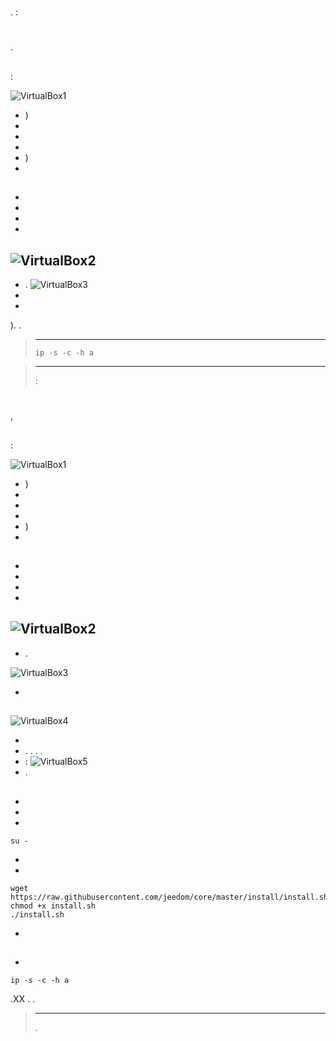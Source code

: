 # 

.  :

## 

 [](https://download.virtualbox.org/virtualbox/6.1.6/VirtualBox-6.1.6-137129-Win.exe)

# 

 [](https://images.jeedom.com/x86-64/).

## 

 :

![VirtualBox1](images/VirtualBox1.PNG)

-   )
-   
-   
-   
-   )
-   

## 

-   
-   
-   
-   
![VirtualBox2](images/VirtualBox2.PNG)
-   
-   .
![VirtualBox3](images/VirtualBox3.PNG)
-   
-   

). .

>****
>
> ``ip -s -c -h a``

> ****
>
>  :  

 [](https://doc.jeedom.com/es_ES/premiers-pas/index)

# 

## 

 [](https://www.debian.org/CD/http-ftp/), 

## 

 :

![VirtualBox1](images/VirtualBox1.PNG)

-   )
-   
-   
-   
-   )
-   

## 

-   
-   
-   
-   
![VirtualBox2](images/VirtualBox2.PNG)
-   
-   .

![VirtualBox3](images/VirtualBox3.PNG)

-   

## 



![VirtualBox4](images/VirtualBox4.PNG)

-   
-   . . . .
-    :
![VirtualBox5](images/VirtualBox5.PNG)
-   .

## 

-   
-   
-   

``su -``

-   
-   

````
wget https://raw.githubusercontent.com/jeedom/core/master/install/install.sh
chmod +x install.sh
./install.sh
````

-   

## 

-   

````
ip -s -c -h a
````

.XX . .

> ****
>
> .

 [](https://doc.jeedom.com/es_ES/premiers-pas/index)
